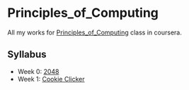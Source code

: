 Principles_of_Computing
=======================

All my works for [Principles_of_Computing](https://class.coursera.org/principlescomputing-001) class in coursera. 

## Syllabus

* Week 0: [2048](https://class.coursera.org/principlescomputing-001/wiki/view?page=2048)
* Week 1: [Cookie Clicker](https://class.coursera.org/principlescomputing-001/wiki/view?page=clicker)
